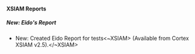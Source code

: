 
#### XSIAM Reports

##### New: Eido's Report

- New: Created Eido Report for tests<~XSIAM> (Available from Cortex XSIAM v2.5).</~XSIAM>
